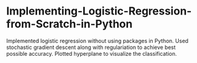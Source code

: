 # Implementing-Logistic-Regression-from-Scratch-in-Python


Implemented logistic regression without using packages in Python. Used stochastic gradient descent along with regulariation to achieve best possible accuracy. Plotted hyperplane to visualize the classification.
